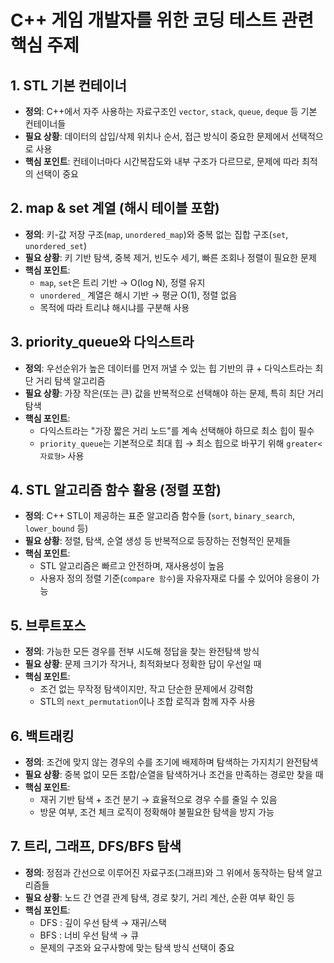 # C++ 게임 개발자를 위한 코딩 테스트 관련 핵심 주제

## 1. STL 기본 컨테이너
- **정의**: C++에서 자주 사용하는 자료구조인 `vector`, `stack`, `queue`, `deque` 등 기본 컨테이너들  
- **필요 상황**: 데이터의 삽입/삭제 위치나 순서, 접근 방식이 중요한 문제에서 선택적으로 사용  
- **핵심 포인트**: 컨테이너마다 시간복잡도와 내부 구조가 다르므로, 문제에 따라 최적의 선택이 중요

## 2. map & set 계열 (해시 테이블 포함)
- **정의**: 키-값 저장 구조(`map`, `unordered_map`)와 중복 없는 집합 구조(`set`, `unordered_set`)  
- **필요 상황**: 키 기반 탐색, 중복 제거, 빈도수 세기, 빠른 조회나 정렬이 필요한 문제  
- **핵심 포인트**:  
  - `map`, `set`은 트리 기반 → O(log N), 정렬 유지  
  - `unordered_` 계열은 해시 기반 → 평균 O(1), 정렬 없음  
  - 목적에 따라 트리냐 해시냐를 구분해 사용

## 3. priority_queue와 다익스트라
- **정의**: 우선순위가 높은 데이터를 먼저 꺼낼 수 있는 힙 기반의 큐 + 다익스트라는 최단 거리 탐색 알고리즘  
- **필요 상황**: 가장 작은(또는 큰) 값을 반복적으로 선택해야 하는 문제, 특히 최단 거리 탐색  
- **핵심 포인트**:  
  - 다익스트라는 "가장 짧은 거리 노드"를 계속 선택해야 하므로 최소 힙이 필수  
  - `priority_queue`는 기본적으로 최대 힙 → 최소 힙으로 바꾸기 위해 `greater<자료형>` 사용

## 4. STL 알고리즘 함수 활용 (정렬 포함)
- **정의**: C++ STL이 제공하는 표준 알고리즘 함수들 (`sort`, `binary_search`, `lower_bound` 등)  
- **필요 상황**: 정렬, 탐색, 순열 생성 등 반복적으로 등장하는 전형적인 문제들  
- **핵심 포인트**:  
  - STL 알고리즘은 빠르고 안전하며, 재사용성이 높음  
  - 사용자 정의 정렬 기준(`compare 함수`)을 자유자재로 다룰 수 있어야 응용이 가능

## 5. 브루트포스
- **정의**: 가능한 모든 경우를 전부 시도해 정답을 찾는 완전탐색 방식  
- **필요 상황**: 문제 크기가 작거나, 최적화보다 정확한 답이 우선일 때  
- **핵심 포인트**:  
  - 조건 없는 무작정 탐색이지만, 작고 단순한 문제에서 강력함  
  - STL의 `next_permutation`이나 조합 로직과 함께 자주 사용

## 6. 백트래킹
- **정의**: 조건에 맞지 않는 경우의 수를 조기에 배제하며 탐색하는 가지치기 완전탐색  
- **필요 상황**: 중복 없이 모든 조합/순열을 탐색하거나 조건을 만족하는 경로만 찾을 때  
- **핵심 포인트**:  
  - 재귀 기반 탐색 + 조건 분기 → 효율적으로 경우 수를 줄일 수 있음  
  - 방문 여부, 조건 체크 로직이 정확해야 불필요한 탐색을 방지 가능

## 7. 트리, 그래프, DFS/BFS 탐색
- **정의**: 정점과 간선으로 이루어진 자료구조(그래프)와 그 위에서 동작하는 탐색 알고리즘들  
- **필요 상황**: 노드 간 연결 관계 탐색, 경로 찾기, 거리 계산, 순환 여부 확인 등  
- **핵심 포인트**:  
  - DFS : 깊이 우선 탐색 → 재귀/스택  
  - BFS : 너비 우선 탐색 → 큐  
  - 문제의 구조와 요구사항에 맞는 탐색 방식 선택이 중요
